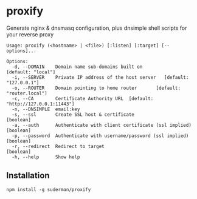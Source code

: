 # proxify
Generate nginx &amp; dnsmasq configuration, plus dnsimple shell scripts for your reverse proxy

```
Usage: proxify (<hostname> | <file>) [:listen] [:target] [--options]...

Options:
  -d, --DOMAIN    Domain name sub-domains built on            [default: "local"]
  -i, --SERVER    Private IP address of the host server   [default: "127.0.0.1"]
  -o, --ROUTER    Domain pointing to home router       [default: "router.local"]
  -c, --CA        Certificate Authority URL  [default: "http://127.0.0.1:11443"]
  -n, --DNSIMPLE  email:key
  -s, --ssl       Create SSL host & certificate                        [boolean]
  -a, --auth      Authenticate with client certificate (ssl implied)   [boolean]
  -p, --password  Authenticate with username/password (ssl implied)    [boolean]
  -r, --redirect  Redirect to target                                   [boolean]
  -h, --help      Show help
```

## Installation  

`npm install -g suderman/proxify`  
